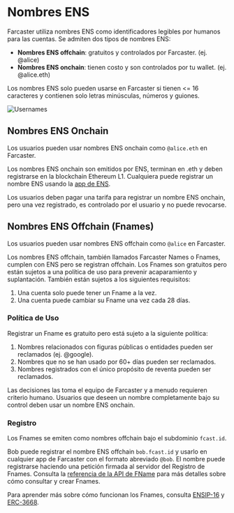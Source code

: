 # Nombres ENS

Farcaster utiliza nombres ENS como identificadores legibles por humanos para las cuentas. Se admiten dos tipos de nombres ENS:

- **Nombres ENS offchain**: gratuitos y controlados por Farcaster. (ej. @alice)
- **Nombres ENS onchain**: tienen costo y son controlados por tu wallet. (ej. @alice.eth)

Los nombres ENS solo pueden usarse en Farcaster si tienen <= 16 caracteres y contienen solo letras minúsculas, números y guiones.

![Usernames](/assets/usernames.png)

## Nombres ENS Onchain

Los usuarios pueden usar nombres ENS onchain como `@alice.eth` en Farcaster.

Los nombres ENS onchain son emitidos por ENS, terminan en .eth y deben registrarse en la blockchain Ethereum L1. Cualquiera puede registrar un nombre ENS usando la [app de ENS](https://app.ens.domains/).

Los usuarios deben pagar una tarifa para registrar un nombre ENS onchain, pero una vez registrado, es controlado por el usuario y no puede revocarse.

## Nombres ENS Offchain (Fnames)

Los usuarios pueden usar nombres ENS offchain como `@alice` en Farcaster.

Los nombres ENS offchain, también llamados Farcaster Names o Fnames, cumplen con ENS pero se registran offchain. Los Fnames son gratuitos pero están sujetos a una política de uso para prevenir acaparamiento y suplantación. También están sujetos a los siguientes requisitos:

1. Una cuenta solo puede tener un Fname a la vez.
2. Una cuenta puede cambiar su Fname una vez cada 28 días.

### Política de Uso

Registrar un Fname es gratuito pero está sujeto a la siguiente política:

1. Nombres relacionados con figuras públicas o entidades pueden ser reclamados (ej. @google).
2. Nombres que no se han usado por 60+ días pueden ser reclamados.
3. Nombres registrados con el único propósito de reventa pueden ser reclamados.

Las decisiones las toma el equipo de Farcaster y a menudo requieren criterio humano. Usuarios que deseen un nombre completamente bajo su control deben usar un nombre ENS onchain.

### Registro

Los Fnames se emiten como nombres offchain bajo el subdominio `fcast.id`.

Bob puede registrar el nombre ENS offchain `bob.fcast.id` y usarlo en cualquier app de Farcaster con el formato abreviado `@bob`. El nombre puede registrarse haciendo una petición firmada al servidor del Registro de Fnames. Consulta la [referencia de la API de FName](/es/reference/fname/api) para más detalles sobre cómo consultar y crear Fnames.

Para aprender más sobre cómo funcionan los Fnames, consulta [ENSIP-16](https://docs.ens.domains/ens-improvement-proposals/ensip-16-offchain-metadata)
y [ERC-3668](https://eips.ethereum.org/EIPS/eip-3668).

